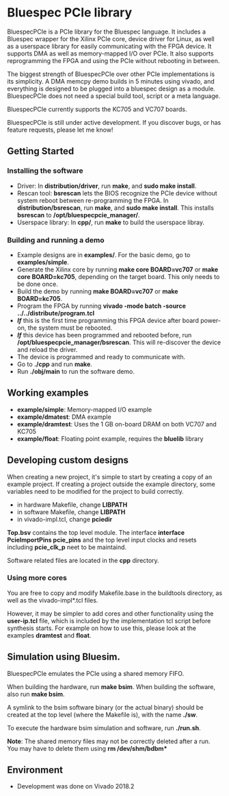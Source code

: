 # Bluespec PCIe library

BluespecPCIe is a PCIe library for the Bluespec language.
It includes a Bluespec wrapper for the Xilinx PCIe core, device driver for Linux, as well as a userspace library for easily communicating with the FPGA device.
It supports DMA as well as memory-mapped I/O over PCIe.
It also supports reprogramming the FPGA and using the PCIe without rebooting in between.

The biggest strength of BluespecPCIe over other PCIe implementations is its simplicity.
A DMA memcpy demo builds in 5 minutes using vivado, and everything is designed to be plugged into a bluespec design as a module. BluespecPCIe does not need a special build tool, script or a meta language. 

BluespecPCIe currently supports the KC705 and VC707 boards.

BluespecPCIe is still under active development. If you discover bugs, or has feature requests, please let me know!

## Getting Started

### Installing the software
- Driver: In **distribution/driver**, run **make**, and **sudo make install**.
- Rescan tool: **bsrescan** lets the BIOS recognize the PCIe device without system reboot between re-programming the FPGA. In **distribution/bsrescan**, run **make**, and **sudo make install**. This installs **bsrescan** to **/opt/bluespecpcie_manager/**.
- Userspace library: In **cpp/**, run **make** to build the userspace libray.

### Building and running a demo
- Example designs are in **examples/**. For the basic demo, go to **examples/simple**.
- Generate the Xilinx core by running **make core BOARD=vc707** or **make core BOARD=kc705**, depending on the target board. This only needs to be done once.
- Build the demo by running **make BOARD=vc707** or **make BOARD=kc705**.
- Program the FPGA by running **vivado -mode batch -source ../../distribute/program.tcl**
- **_If_** this is the first time programming this FPGA device after board power-on, the system must be rebooted.
- **_If_** this device has been programmed and rebooted before, run **/opt/bluespecpcie_manager/bsrescan**. This will re-discover the device and reload the driver.
- The device is programmed and ready to communicate with. 
- Go to **./cpp** and run **make**.
- Run **./obj/main** to run the software demo.

## Working examples

- **example/simple**: Memory-mapped I/O example
- **example/dmatest**: DMA example
- **example/dramtest**: Uses the 1 GB on-board DRAM on both VC707 and KC705
- **example/float**: Floating point example, requires the **bluelib** library


## Developing custom designs

When creating a new project, it's simple to start by creating a copy of an example project. 
If creating a project outside the example directory, some variables need to be modified for the project to build correctly.

- in hardware Makefile, change **LIBPATH**
- in software Makefile, change **LIBPATH**
- in vivado-impl.tcl, change **pciedir**

**Top.bsv** contains the top level module. The interface **interface PcieImportPins pcie_pins** and the top level input clocks and resets including **pcie_clk_p** neet to be maintaind.

Software related files are located in the **cpp** directory.

### Using more cores

You are free to copy and modify Makefile.base in the buildtools directory, as well as the vivado-impl\*.tcl files.

However, it may be simpler to add cores and other functionality using the **user-ip.tcl** file, which is included by the implementation tcl script before synthesis starts.
For example on how to use this, please look at the examples **dramtest** and **float**.


## Simulation using Bluesim.

BluespecPCIe emulates the PCIe using a shared memory FIFO.

When building the hardware, run **make bsim**.
When building the software, also run **make bsim**.

A symlink to the bsim software binary (or the actual binary) should be created at the top level (where the Makefile is), with the name **./sw**. 

To execute the hardware bsim simulation and software, run **./run.sh**.

**Note**: The shared memory files may not be correctly deleted after a run. You may have to delete them using **rm /dev/shm/bdbm\***

## Environment

- Development was done on Vivado 2018.2

